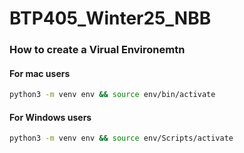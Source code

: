 # BTP405_Winter25_NBB

### How to create a Virual Environemtn

#### For mac users
```bash
python3 -m venv env && source env/bin/activate
```

#### For Windows users
```bash
python3 -m venv env && source env/Scripts/activate
```